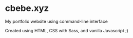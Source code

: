 # cbebe.xyz

[](site/cbebe.xyz.png)

My portfolio website using command-line interface

Created using HTML, CSS with Sass, and vanilla Javascript ;)

